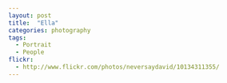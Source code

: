 ```yaml
---
layout: post
title:  "Ella"
categories: photography
tags:
  - Portrait
  - People
flickr: 
  - http://www.flickr.com/photos/neversaydavid/10134311355/
---
```

